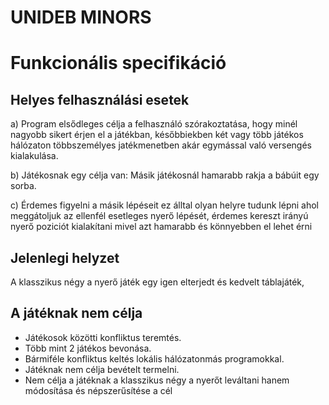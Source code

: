 # UNIDEB MINORS
# Funkcionális specifikáció

## Helyes felhasználási esetek

a) Program elsődleges célja a felhasználó szórakoztatása, hogy
minél nagyobb sikert érjen el a játékban, későbbiekben két
vagy több játékos hálózaton többszemélyes jatékmenetben
akár egymással való versengés kialakulása.

b) Játékosnak egy célja van: Másik játékosnál hamarabb rakja a bábúit egy sorba.

c) Érdemes figyelni a másik lépéseit ez álltal olyan helyre tudunk lépni ahol meggátoljuk az ellenfél
esetleges nyerő lépését, érdemes kereszt irányú nyerő poziciót kialakítani mivel azt hamarabb és könnyebben el lehet érni


## Jelenlegi helyzet

A klasszikus négy a nyerő játék egy igen elterjedt és kedvelt táblajáték, 


## A játéknak nem célja

- Játékosok közötti konfliktus teremtés.
- Több mint 2 játékos bevonása.
- Bármiféle konfliktus keltés lokális hálózatonmás programokkal.
- Játéknak nem célja bevételt termelni.
- Nem célja a játéknak a klasszikus négy a nyerőt leváltani hanem módosítása és népszerűsítése a cél